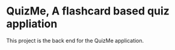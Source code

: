 # QuizMe, A flashcard based quiz appliation

This project is the back end for the QuizMe application. 